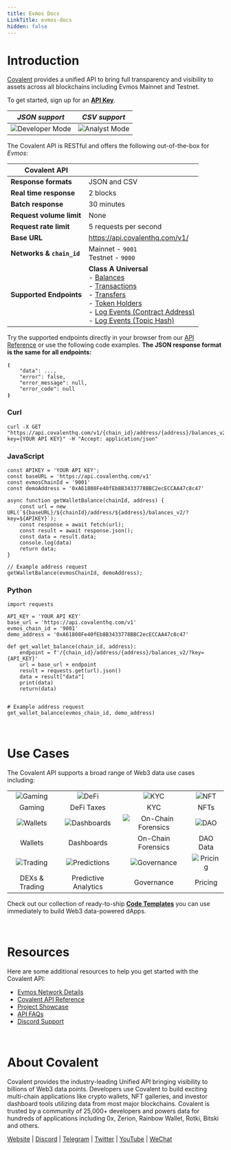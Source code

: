 ```yaml
---
title: Evmos Docs
LinkTitle: evmos-docs
hidden: false
---
```


# Introduction

[Covalent](https://www.covalenthq.com/?utm_source=evmos&utm_medium=partner-docs) provides a unified API to bring full transparency and visibility to assets across all blockchains including Evmos Mainnet and Testnet.

To get started, sign up for an [**API Key**](https://www.covalenthq.com/platform/?utm_source=evmos&utm_medium=partner-docs). 

|   *JSON support*    | *CSV support* |
| :-----------: | :-----------: |
| ![Developer Mode](https://www.covalenthq.com/static/images/partner-docs/developer_mode.png) | ![Analyst Mode](https://www.covalenthq.com/static/images/partner-docs/analyst_mode.png)|

The Covalent API is RESTful and offers the following out-of-the-box for *Evmos*:

| **Covalent API** |         |
| ----------- | ----------- |
| **Response formats** | JSON and CSV |
| **Real time response** | 2 blocks |
| **Batch response** | 30 minutes |
| **Request volume limit** | None |
| **Request rate limit** | 5 requests per second |
| **Base URL** | https://api.covalenthq.com/v1/|
| **Networks & `chain_id`** | Mainnet - `9001` <br> Testnet - `9000`|
| **Supported Endpoints** | **Class A Universal** <br>- [Balances](https://www.covalenthq.com/docs/api/#/0/Get%20token%20balances%20for%20address/USD/9001) <br> - [Transactions](https://www.covalenthq.com/docs/api/#/0/Get%20transactions%20for%20address/USD/9001) <br> - [Transfers](https://www.covalenthq.com/docs/api/#/0/Get%20ERC20%20token%20transfers%20for%20address/USD/9001) <br> - [Token Holders](https://www.covalenthq.com/docs/api/#/0/Get%20token%20holders%20as%20of%20any%20block%20height/USD/9001) <br> - [Log Events (Contract Address)](https://www.covalenthq.com/docs/api/#/0/Get%20log%20events%20by%20contract%20address/USD/9001) <br> - [Log Events (Topic Hash)](https://www.covalenthq.com/docs/api/#/0/Get%20log%20events%20by%20topic%20hash(es)/USD/9001)

Try the supported endpoints directly in your browser from our [API Reference](https://covalenthq.com/docs/api/?utm_source=evmos&utm_medium=partner-docs) or use the following code examples. **The JSON response format is the same for all endpoints:**
```
❴ 
    "data": ..., 
    "error": false,
    "error_message": null,
    "error_code": null
❵
```

### Curl
```
curl -X GET "https://api.covalenthq.com/v1/{chain_id}/address/{address}/balances_v2/?key={YOUR API KEY}" -H "Accept: application/json"
```

### JavaScript
```
const APIKEY = 'YOUR API KEY';
const baseURL = 'https://api.covalenthq.com/v1'
const evmosChainId = '9001'
const demoAddress = '0xA61808Fe40fEb8B3433778BBC2ecECCAA47c8c47'

async function getWalletBalance(chainId, address) {
    const url = new URL(`${baseURL}/${chainId}/address/${address}/balances_v2/?key=${APIKEY}`);
    const response = await fetch(url);
    const result = await response.json();
    const data = result.data;
    console.log(data)
    return data;
}

// Example address request
getWalletBalance(evmosChainId, demoAddress);
```

### Python
```
import requests

API_KEY = 'YOUR API KEY'
base_url = 'https://api.covalenthq.com/v1'
evmos_chain_id = '9001'
demo_address = '0xA61808Fe40fEb8B3433778BBC2ecECCAA47c8c47'

def get_wallet_balance(chain_id, address):
    endpoint = f'/{chain_id}/address/{address}/balances_v2/?key={API_KEY}'
    url = base_url + endpoint
    result = requests.get(url).json()
    data = result["data"]
    print(data)
    return(data)


# Example address request
get_wallet_balance(evmos_chain_id, demo_address)
```

&nbsp;
# Use Cases
The Covalent API supports a broad range of Web3 data use cases including:

| | | | |
| :-----------: | :-----------: | :-----------: | :-----------: |
| ![Gaming](https://www.covalenthq.com/static/images/partner-docs/gaming.png) | ![DeFi](https://www.covalenthq.com/static/images/partner-docs/defi.png) | ![KYC](https://www.covalenthq.com/static/images/partner-docs/kyc.png)| ![NFT](https://www.covalenthq.com/static/images/partner-docs/nft_icon.png)|
| Gaming| DeFi Taxes | KYC | NFTs |
| ![Wallets](https://www.covalenthq.com/static/images/partner-docs/wallets.png) | ![Dashboards](https://www.covalenthq.com/static/images/partner-docs/dashboards.png) | ![On-Chain Forensics](https://www.covalenthq.com/static/images/partner-docs/forensics.png)| ![DAO](https://www.covalenthq.com/static/images/partner-docs/dao.png)|
| Wallets| Dashboards | On-Chain Forensics | DAO Data |
| ![Trading](https://www.covalenthq.com/static/images/partner-docs/trading.png) | ![Predictions](https://www.covalenthq.com/static/images/partner-docs/predictions.png) | ![Governance](https://www.covalenthq.com/static/images/partner-docs/governance.png)| ![Pricing](https://www.covalenthq.com/static/images/partner-docs/pricing.png)|
| DEXs & Trading| Predictive Analytics| Governance | Pricing |


Check out our collection of ready-to-ship [**Code Templates**](https://covalenthq.notion.site/dbf062042f4a463a950f0047b9df9ec1?v=2f7a0d7267034526a641ce7215dd7512/?utm_source=evmos&utm_medium=partner-docs) you can use immediately to build Web3 data-powered dApps.

&nbsp;
# Resources
Here are some additional resources to help you get started with the Covalent API:
- [Evmos Network Details](https://www.covalenthq.com/docs/networks/evmos/?utm_source=evmos&utm_medium=partner-docs)
- [Covalent API Reference](https://covalenthq.com/docs/api/?utm_source=evmos&utm_medium=partner-docs)
- [Project Showcase](https://www.covalenthq.com/docs/project-showcase/?utm_source=evmos&utm_medium=partner-docs)
- [API FAQs](https://www.covalenthq.com/docs/developer/faq/?utm_source=fantom&utm_medium=partner-docs)
- [Discord Support](https://www.covalenthq.com/discord/?utm_source=fantom&utm_medium=partner-docs)

&nbsp;
# About Covalent
Covalent provides the industry-leading Unified API bringing visibility to billions of Web3 data points. Developers use Covalent to build exciting multi-chain applications like crypto wallets, NFT galleries, and investor dashboard tools utilizing data from most major blockchains. Covalent is trusted by a community of 25,000+ developers and powers data for hundreds of applications including 0x, Zerion, Rainbow Wallet, Rotki, Bitski and others.

[Website](https://www.covalenthq.com/?utm_source=fantom&utm_medium=partner-docs) | [Discord](https://covalenthq.com/discord/?utm_source=fantom&utm_medium=partner-docs) | [Telegram](https://t.me/CovalentHQ) | [Twitter](https://twitter.com/covalent_hq) | [YouTube](https://www.youtube.com/channel/UCGn-T9qPiXAx490Wr6WPbOw/?utm_source=fantom&utm_medium=partner-docs) | [WeChat](https://mp.weixin.qq.com/s?__biz=MzU0MzY5ODMzMg==&mid=2247483899&idx=1&sn=9c1d4df3acc04bc35c429b244307d3c7&chksm=fb063d08cc71b41e2da96b4747513acf2ab9182babe57c135e4a7d1fef9255eb3b310217835c&token=2144505038&lang=zh_CN#rd)
